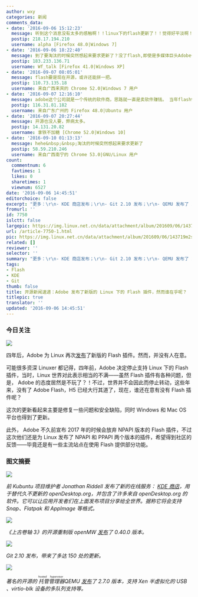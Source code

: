 ```yaml
---
author: wxy
categories: 新闻
comments_data:
- date: '2016-09-06 15:12:23'
  message: 听到这个消息没有太多的感触啊！！linux下的flash更新了！！觉得好平淡啊！或许正是“今天你对我爱理不理，明天我让你高攀不起“的节奏啊！！
  postip: 218.17.194.210
  username: alpha [Firefox 48.0|Windows 7]
- date: '2016-09-06 18:22:40'
  message: 到了要淘汰的时候突然想起来要求更新了？没了flash,即使是多媒体巨头Adobe也会伤不起的
  postip: 183.233.136.71
  username: Wf_talk [Firefox 41.0|Windows XP]
- date: '2016-09-07 08:05:01'
  message: flash要是现在开源，或许还能拼一把。
  postip: 110.73.135.18
  username: 来自广西来宾的 Chrome 52.0|Windows 7 用户
- date: '2016-09-07 12:16:10'
  message: adobe这个公司就是一个传统的软件商，思路就一直是卖软件赚钱。 当年flash9出来后那么好的势头，股价蹭蹭涨，最后居然还他妈玩砸了。
  postip: 116.31.81.182
  username: 来自广东广州的 Firefox 48.0|Ubuntu 用户
- date: '2016-09-07 20:27:44'
  message: 开源也没人要，弊病太多。
  postip: 14.131.20.82
  username: 拿铁不加糖 [Chrome 52.0|Windows 10]
- date: '2016-09-10 01:13:13'
  message: hehe&nbsp;&nbsp;淘汰的时候突然想起来要求更新了
  postip: 58.59.210.246
  username: 来自广西南宁的 Chrome 53.0|GNU/Linux 用户
count:
  commentnum: 6
  favtimes: 1
  likes: 0
  sharetimes: 1
  viewnum: 6527
date: '2016-09-06 14:45:51'
editorchoice: false
excerpt: "更多：\r\n- KDE 商店发布；\r\n- Git 2.10 发布；\r\n- QEMU 发布了 2.7.0。"
fromurl: ''
id: 7750
islctt: false
largepic: https://img.linux.net.cn/data/attachment/album/201609/06/143719m2s6s0p6327u0u7j.jpg
url: /article-7750-1.html
pic: https://img.linux.net.cn/data/attachment/album/201609/06/143719m2s6s0p6327u0u7j.jpg.thumb.jpg
related: []
reviewer: ''
selector: ''
summary: "更多：\r\n- KDE 商店发布；\r\n- Git 2.10 发布；\r\n- QEMU 发布了 2.7.0。"
tags:
- Flash
- KDE
- Git
thumb: false
title: 开源新闻速递：Adobe 发布了新版的 Linux 下的 Flash 插件，然而谁在乎呢？
titlepic: true
translator: ''
updated: '2016-09-06 14:45:51'
---
```


### 今日关注


![](/data/attachment/album/201609/06/143719m2s6s0p6327u0u7j.jpg)


四年后，Adobe 为 Linux 再次[发布](https://blogs.adobe.com/flashplayer/2016/08/beta-news-flash-player-npapi-for-linux.html#sthash.jPTGCid2.dpbs)了新版的 Flash 插件。然而，并没有人在意。


可能很多资深 Linuxer 都记得，四年前，Adobe 决定停止支持 Linux 下的 Flash 插件，当时，Linux 世界对此表示相当的不满——虽然 Flash 插件有各种问题，但是， Adobe 的态度居然是不玩了？！不过，世界并不会因此而停止转动，这些年来，没有了 Adobe Flash，H5 已经大行其道了，现在，谁还在意有没有 Flash 插件呢？


这次的更新看起来主要是修复一些问题和安全缺陷，同时 Windows 和 Mac OS 平台也得到了更新。 


此外， Adobe 不久前宣布 2017 年的时候会放弃 NPAPI 版本的 Flash 插件，不过这次他们还是为 Linux 发布了 NPAPI 和 PPAPI 两个版本的插件，希望得到社区的反馈——毕竟还是有一些主流站点在使用 Flash 提供部分功能。


### 图文摘要


![](/data/attachment/album/201609/06/142153iixes720ekctjuu0.jpg)


*前 Kubuntu 项目维护者 Jonathan Riddell 发布了新的在线服务： [KDE 商店](https://store.kde.org/)，用于替代久不更新的 openDesktop.org，并包含了许多来自 openDesktop.org 的软件。它可以让应用开发者们在上面发布项目分享给全世界。据称它将会支持 Snap、Flatpak 和 AppImage 等格式。*


![](/data/attachment/album/201609/06/135845bla3gng5fhhxet3f.jpg)


*《上古卷轴 3》的开源重制版 openMW [发布](https://openmw.org/2016/openmw-0-40-0-released/)了 0.40.0 版本。*


*![](/data/attachment/album/201609/06/140825mp3jxixydzyp014d.jpg)*


*Git 2.10 发布，带来了多达 150 处的更新。*


![](/data/attachment/album/201609/06/141322z1ibnvbz69fi9ibs.jpg)


*著名的开源的<ruby> 托管管理器 <rp>  （ </rp> <rt>  hosted hypervisor </rt> <rp>  ） </rp></ruby> QEMU [发布](http://lists.nongnu.org/archive/html/qemu-devel/2016-09/msg00273.html)了 2.7.0 版本，支持 Xen 半虚拟化的 USB 、virtio-blk 设备的多队列支持等。*